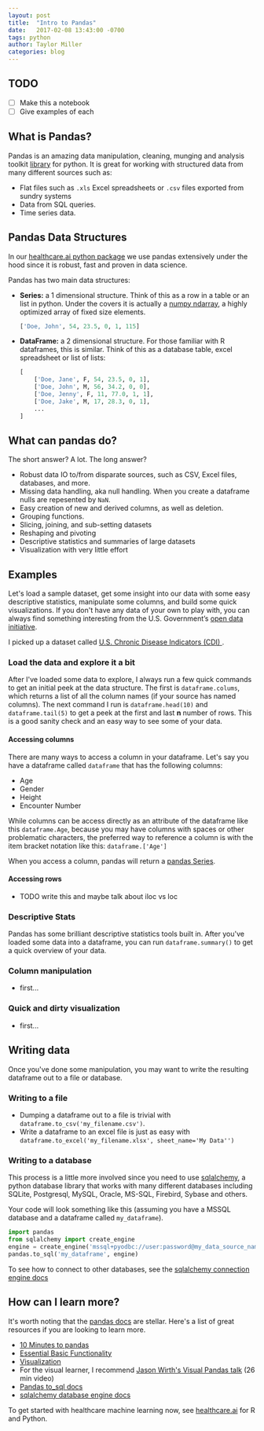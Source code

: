 ```yaml
---
layout: post
title:  "Intro to Pandas"
date:   2017-02-08 13:43:00 -0700
tags: python
author: Taylor Miller
categories: blog
---
```

## TODO

- [ ] Make this a notebook
- [ ] Give examples of each

## What is Pandas?

Pandas is an amazing data manipulation, cleaning, munging and analysis toolkit [library](http://pandas.pydata.org) for python. It is great for working with structured data from many different sources such as:
    
- Flat files such as `.xls` Excel spreadsheets or `.csv` files exported from sundry systems
- Data from SQL queries.
- Time series data.

## Pandas Data Structures

In our [healthcare.ai python package](/py) we use pandas extensively under the hood since it is robust, fast and proven in data science.

Pandas has two main data structures:

- **Series:** a 1 dimensional structure. Think of this as a row in a table or an list in python. Under the covers it is actually a [numpy ndarray](https://docs.scipy.org/doc/numpy/reference/generated/numpy.ndarray.html), a highly optimized array of fixed size elements.
    ```python
    ['Doe, John', 54, 23.5, 0, 1, 115]
    ```

- **DataFrame:** a 2 dimensional structure. For those familiar with R dataframes, this is similar. Think of this as a database table, excel spreadsheet or list of lists:
    ```python
    [
        ['Doe, Jane', F, 54, 23.5, 0, 1],
        ['Doe, John', M, 56, 34.2, 0, 0],
        ['Doe, Jenny', F, 11, 77.0, 1, 1],
        ['Doe, Jake', M, 17, 28.3, 0, 1],
        ...
    ]
    ```

## What can pandas do?

The short answer? A lot. The long answer?

- Robust data IO to/from disparate sources, such as CSV, Excel files, databases, and more.
- Missing data handling, aka null handling. When you create a dataframe nulls are repesented by `NaN`.
- Easy creation of new and derived columns, as well as deletion.
- Grouping functions.
- Slicing, joining, and sub-setting datasets
- Reshaping and pivoting
- Descriptive statistics and summaries of large datasets
- Visualization with very little effort

## Examples

Let's load a sample dataset, get some insight into our data with some easy descriptive statistics, manipulate some columns,  and build some quick visualizations. If you don't have any data of your own to play with, you can always find something interesting from the U.S. Government’s [open data initiative](https://www.data.gov/).

I picked up a dataset called [U.S. Chronic Disease Indicators (CDI)
](https://catalog.data.gov/dataset/u-s-chronic-disease-indicators-cdi-e50c9).

### Load the data and explore it a bit

After I've loaded some data to explore, I always run a few quick commands to get an initial peek at the data structure. The first is `dataframe.colums`, which returns a list of all the column names (if your source has named columns). The next command I run is `dataframe.head(10)` and `dataframe.tail(5)` to get a peek at the first and last **n** number of rows. This is a good sanity check and an easy way to see some of your data.

#### Accessing columns

There are many ways to access a column in your dataframe. Let's say you have a dataframe called `dataframe` that has the following columns:

- Age
- Gender
- Height
- Encounter Number

While columns can be access directly as an attribute of the dataframe like this `dataframe.Age`, because you may have columns with spaces or other problematic characters, the preferred way to reference a column is with the item bracket notation like this:  `dataframe.['Age']`
 
When you access a column, pandas will return a [pandas Series](http://pandas.pydata.org/pandas-docs/stable/generated/pandas.Series.html).

#### Accessing rows

- TODO write this and maybe talk about iloc vs loc

### Descriptive Stats

Pandas has some brilliant descriptive statistics tools built in. After you've loaded some data into a dataframe, you can run `dataframe.summary()` to get a quick overview of your data.

### Column manipulation

- first...

### Quick and dirty visualization

- first...

## Writing data

Once you've done some manipulation, you may want to write the resulting dataframe out to a file or database.

### Writing to a file

- Dumping a dataframe out to a file is trivial with `dataframe.to_csv('my_filename.csv')`.
- Write a dataframe to an excel file is just as easy with `dataframe.to_excel('my_filename.xlsx', sheet_name='My Data'')`

### Writing to a database

This process is a little more involved since you need to use [sqlalchemy](http://www.sqlalchemy.org/), a python database library that works with many different databases including SQLite, Postgresql, MySQL, Oracle, MS-SQL, Firebird, Sybase and others.

Your code will look something like this (assuming you have a MSSQL database and a dataframe called `my_dataframe`).

```python
import pandas
from sqlalchemy import create_engine
engine = create_engine('mssql+pyodbc://user:password@my_data_source_name')
pandas.to_sql('my_dataframe', engine)

```

To see how to connect to other databases, see the [sqlalchemy connection engine docs](http://docs.sqlalchemy.org/en/latest/core/engines.html)

## How can I learn more?

It's worth noting that the [pandas docs](http://pandas.pydata.org/pandas-docs/stable/) are stellar. Here's a list of great resources if you are looking to learn more.

- [10 Minutes to pandas](http://pandas.pydata.org/pandas-docs/stable/10min.html)
- [Essential Basic Functionality](http://pandas.pydata.org/pandas-docs/stable/basics.html)
- [Visualization](http://pandas.pydata.org/pandas-docs/stable/visualization.html)
- For the visual learner, I recommend [Jason Wirth's Visual Pandas talk](https://www.youtube.com/watch?v=9d5-Ti6onew) (26 min video)
- [Pandas to_sql docs](http://pandas.pydata.org/pandas-docs/stable/generated/pandas.DataFrame.to_sql.html)
- [sqlalchemy database engine docs](http://docs.sqlalchemy.org/en/latest/core/engines.html)



To get started with healthcare machine learning now, see [healthcare.ai](/) for R and Python.